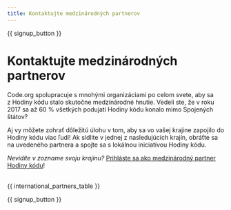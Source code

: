 ```yaml
---
title: Kontaktujte medzinárodných partnerov
---
```


{{ signup_button }}

# Kontaktujte medzinárodných partnerov

Code.org spolupracuje s mnohými organizáciami po celom svete, aby sa z Hodiny kódu stalo skutočne medzinárodné hnutie. Vedeli ste, že v roku 2017 sa až 60 % všetkých podujatí Hodiny kódu konalo mimo Spojených štátov?

Aj vy môžete zohrať dôležitú úlohu v tom, aby sa vo vašej krajine zapojilo do Hodiny kódu viac ľudí! Ak sídlite v jednej z nasledujúcich krajín, obráťte sa na uvedeného partnera a spojte sa s lokálnou iniciatívou Hodiny kódu.

*Nevidíte v zozname svoju krajinu?* [Prihláste sa ako medzinárodný partner Hodiny kódu](https://airtable.com/shreokz55rqubug8F)! <br /> <br />

{{ international_partners_table }}

{{ signup_button }}
